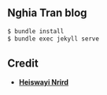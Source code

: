 ## Nghia Tran blog

```bash
$ bundle install
$ bundle exec jekyll serve
```

## Credit
- [**Heiswayi Nrird**](https://heiswayi.nrird.com)
